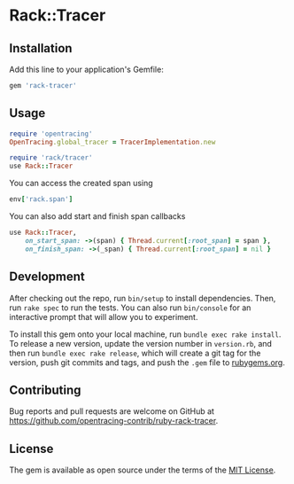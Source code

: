 # Rack::Tracer

## Installation

Add this line to your application's Gemfile:

```ruby
gem 'rack-tracer'
```

## Usage

```ruby
require 'opentracing'
OpenTracing.global_tracer = TracerImplementation.new

require 'rack/tracer'
use Rack::Tracer
```

You can access the created span using
```ruby
env['rack.span']
```

You can also add start and finish span callbacks
```ruby
use Rack::Tracer,
    on_start_span: ->(span) { Thread.current[:root_span] = span },
    on_finish_span: ->(_span) { Thread.current[:root_span] = nil }
```

## Development

After checking out the repo, run `bin/setup` to install dependencies. Then, run `rake spec` to run the tests. You can also run `bin/console` for an interactive prompt that will allow you to experiment.

To install this gem onto your local machine, run `bundle exec rake install`. To release a new version, update the version number in `version.rb`, and then run `bundle exec rake release`, which will create a git tag for the version, push git commits and tags, and push the `.gem` file to [rubygems.org](https://rubygems.org).

## Contributing

Bug reports and pull requests are welcome on GitHub at https://github.com/opentracing-contrib/ruby-rack-tracer.


## License

The gem is available as open source under the terms of the [MIT License](http://opensource.org/licenses/MIT).
